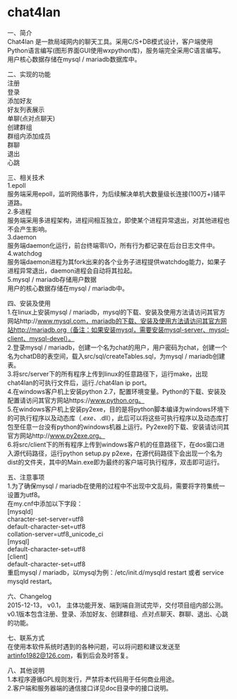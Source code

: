# chat4lan
一、简介   
Chat4lan 是一款局域网内的聊天工具。采用C/S+DB模式设计，客户端使用Python语言编写(图形界面GUI使用wxpython库)，服务端完全采用C语言编写。用户核心数据存储在mysql / mariadb数据库中。   


二、实现的功能      
注册   
登录   
添加好友   
好友列表展示   
单聊(点对点聊天)   
创建群组   
群组内添加成员   
群聊   
退出   
心跳   
   
   
三、相关技术   
1.epoll   
服务端采用epoll，监听网络事件，为后续解决单机大数量级长连接(100万+)铺平道路。   
2.多进程   
服务端采用多进程架构，进程间相互独立，即使某个进程异常退出，对其他进程也不会产生影响。   
3.daemon   
服务端daemon化运行，前台终端零I/O，所有行为都记录在后台日志文件中。   
4.watchdog   
服务端daemon进程为其fork出来的各个业务子进程提供watchdog能力，如果子进程异常退出，daemon进程会自动将其拉起。   
5.mysql / mariadb存储用户数据   
用户的核心数据存储在mysql / mariadb中。   


四、安装及使用   
1.在linux上安装mysql / mariadb，mysql的下载、安装及使用方法请访问其官方网站http://www.mysql.com，mariadb的下载、安装及使用方法请访问其官方网站http://mariadb.org（备注：如果安装mysql，需要安装mysql-server、mysql-client、mysql-devel）。   
2.登录mysql / mariadb，创建一个名为chat的用户，用户密码为chat，创建一个名为chatDB的表空间，载入src/sql/createTables.sql，为mysql / mariadb创建表。   
3.将src/server下的所有程序上传到linux的任意路径下，运行make，出现chat4lan的可执行文件后，运行./chat4lan ip port。   
4.在windows客户机上安装python 2.7，配置环境变量。Python的下载、安装及配置请访问其官方网站https://www.python.org。   
5.在windows客户机上安装py2exe，目的是将python脚本编译为windows环境下的可执行程序以及动态库（*.exe、*.dll），此后可以将这些可执行程序以及动态库打包至任意一台没有python的windows机器上运行。Py2exe的下载、安装请访问其官方网站http://www.py2exe.org。   
6.将src/client下的所有程序上传到windows客户机的任意路径下，在dos窗口进入源代码路径，运行python setup.py p2exe，在源代码路径下会出现一个名为dist的文件夹，其中的Main.exe即为最终的客户端可执行程序，双击即可运行。   


五、注意事项   
1.为了确保mysql / mariadb在使用的过程中不出现中文乱码，需要将字符集统一设置为utf8。   
在my.cnf中添加以下字段：   
[mysqld]   
character-set-server=utf8   
default-character-set=utf8   
collation-server=utf8_unicode_ci   
[mysql]   
default-character-set=utf8   
[client]   
default-character-set=utf8   
重启mysql / mariadb，以mysql为例：/etc/init.d/mysqld restart 或者 service mysqld restart。   


六、Changelog   
2015-12-13， v0.1， 主体功能开发、端到端自测试完毕，交付项目组内部公测。v0.1版本包含注册、登录、添加好友、创建群组、点对点聊天、群聊、退出、心跳的功能。   


七、联系方式   
在使用本软件系统时遇到的各种问题，可以将问题和建议发送至 artinfo1982@126.com，看到后会及时答复。   


八、其他说明   
1.本程序遵循GPL规则发行，严禁将本代码用于任何商业用途。   
2.客户端和服务器端的通信接口详见doc目录中的接口说明。   
